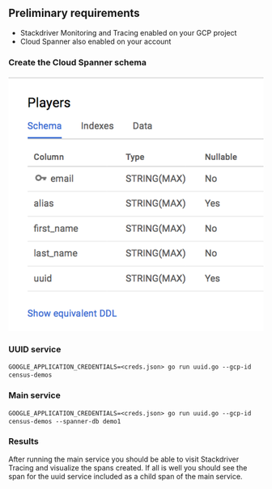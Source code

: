 ## Preliminary requirements
* Stackdriver Monitoring and Tracing enabled on your GCP project
* Cloud Spanner also enabled on your account 

### Create the Cloud Spanner schema
![](./spannerSchema.png)

### UUID service
```shell
GOOGLE_APPLICATION_CREDENTIALS=<creds.json> go run uuid.go --gcp-id census-demos
```

### Main service
```shell
GOOGLE_APPLICATION_CREDENTIALS=<creds.json> go run uuid.go --gcp-id census-demos --spanner-db demo1
```

### Results
After running the main service you should be able to visit Stackdriver Tracing and visualize
the spans created. If all is well you should see the span for the uuid service included
as a child span of the main service.
